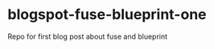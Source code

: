 blogspot-fuse-blueprint-one
===========================

Repo for first blog post about fuse and blueprint
